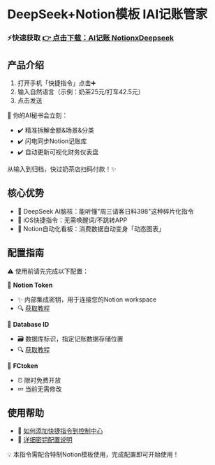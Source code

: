 # DeepSeek+Notion模板 IAI记账管家

### ⚡快速获取 [👉 点击下载：AI记账 NotionxDeepseek](https://www.icloud.com/shortcuts/d92f4da3433846779805d3abd7b50c4a)

## 产品介绍
1. 打开手机「快捷指令」点击➕
2. 输入自然语言（示例：奶茶25元/打车42.5元）
3. 点击发送

🎯 你的AI秘书会立刻：
- ✔️ 精准拆解金额&场景&分类
- ✔️ 闪电同步Notion记账库
- ✔️ 自动更新可视化财务仪表盘

从输入到归档，快过奶茶店扫码付款！✨

## 核心优势
- 🤖 DeepSeek AI脑核：能听懂"周三请客日料398"这种碎片化指令
- 📲 iOS快捷指令：无需唤醒词/不跳转APP
- 🚀 Notion自动化看板：消费数据自动变身「动态图表」

## 配置指南

⚠️ 使用前请先完成以下配置：

📌 **Notion Token**
- ✨ 内部集成密钥，用于连接您的Notion workspace
- 🔍 [获取教程](https://lixiaojie001.github.io/AI_accounting_NotionxDeepseek/Notion集成Token和数据库ID获取指南.html)

📌 **Database ID**
- 🗃️ 数据库标识，指定记账数据存储位置
- 🔍 [获取教程](https://lixiaojie001.github.io/AI_accounting_NotionxDeepseek/Notion集成Token和数据库ID获取指南.html)

📌 **FCtoken**
- ⏰ 限时免费开放
- 💤 当前无需修改

## 使用帮助
- 📱 [如何添加快捷指令到控制中心](https://lixiaojie001.github.io/AI_accounting_NotionxDeepseek/如何添加快捷指令到控制中心.html)
- 🔑 [详细密钥配置说明](https://lixiaojie001.github.io/AI_accounting_NotionxDeepseek/密钥配置说明.html)

💡 本指令需配合特制Notion模板使用，完成配置即可开始使用！
